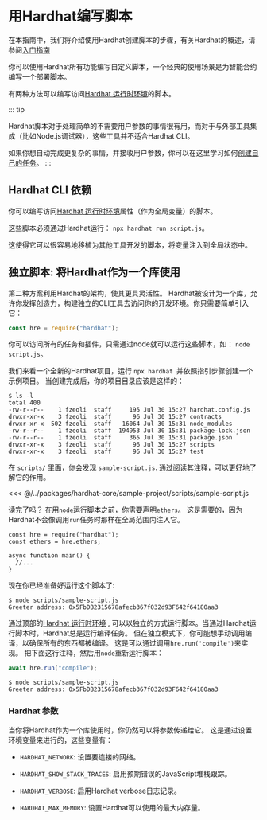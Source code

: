 # 用Hardhat编写脚本

在本指南中，我们将介绍使用Hardhat创建脚本的步骤，有关Hardhat的概述，请参阅[入门指南]( ../getting-started/README.md)



你可以使用Hardhat所有功能编写自定义脚本，一个经典的使用场景是为智能合约编写一个部署脚本。



有两种方法可以编写访问[Hardhat 运行时环境](./advanced/hardhat-runtime-environment.md)的脚本。



::: tip

Hardhat脚本对于处理简单的不需要用户参数的事情很有用，而对于与外部工具集成（比如Node.js调试器），这些工具并不适合Hardhat CLI。

如果你想自动完成更复杂的事情，并接收用户参数，你可以在这里学习如何[创建自己的任务](../guides/create-task.md)。
:::

## Hardhat CLI 依赖

你可以编写访问[Hardhat 运行时环境](./advanced/hardhat-runtime-environment.md)属性（作为全局变量）的脚本。

这些脚本必须通过Hardhat运行： `npx hardhat run script.js`。

这使得它可以很容易地移植为其他工具开发的脚本，将变量注入到全局状态中。



## 独立脚本: 将Hardhat作为一个库使用

第二种方案利用Hardhat的架构，使其更具灵活性。 Hardhat被设计为一个库，允许你发挥创造力，构建独立的CLI工具去访问你的开发环境。你只需要简单引入它：

```js
const hre = require("hardhat");
```

你可以访问所有的任务和插件，只需通过node就可以运行这些脚本，如： `node script.js`。

我们来看一个全新的Hardhat项目，运行 `npx hardhat `并依照指引步骤创建一个示例项目。 当创建完成后，你的项目目录应该是这样的：

```
$ ls -l
total 400
-rw-r--r--    1 fzeoli  staff     195 Jul 30 15:27 hardhat.config.js
drwxr-xr-x    3 fzeoli  staff      96 Jul 30 15:27 contracts
drwxr-xr-x  502 fzeoli  staff   16064 Jul 30 15:31 node_modules
-rw-r--r--    1 fzeoli  staff  194953 Jul 30 15:31 package-lock.json
-rw-r--r--    1 fzeoli  staff     365 Jul 30 15:31 package.json
drwxr-xr-x    3 fzeoli  staff      96 Jul 30 15:27 scripts
drwxr-xr-x    3 fzeoli  staff      96 Jul 30 15:27 test
```

在 `scripts/` 里面，你会发现 `sample-script.js`.  通过阅读其注释，可以更好地了解它的作用。

<<< @/../packages/hardhat-core/sample-project/scripts/sample-script.js



读完了吗？ 在用`node`运行脚本之前，你需要声明`ethers`。 这是需要的，因为Hardhat不会像调用`run`任务时那样在全局范围内注入它。

```js{2}
const hre = require("hardhat");
const ethers = hre.ethers;

async function main() {
  //...
}
```

现在你已经准备好运行这个脚本了:

```
$ node scripts/sample-script.js
Greeter address: 0x5FbDB2315678afecb367f032d93F642f64180aa3
```

通过顶部的[Hardhat 运行时环境](./advanced/hardhat-runtime-environment.md) , 可以以独立的方式运行脚本。当通过Hardhat运行脚本时，Hardhat总是运行编译任务。 但在独立模式下，你可能想手动调用编译，以确保所有的东西都被编译。 这是可以通过调用`hre.run('compile')`来实现。 把下面这行注释，然后用`node`重新运行脚本：

```js
await hre.run("compile");
```

```
$ node scripts/sample-script.js
Greeter address: 0x5FbDB2315678afecb367f032d93F642f64180aa3
```

### Hardhat 参数

当你将Hardhat作为一个库使用时，你仍然可以将参数传递给它。 这是通过设置环境变量来进行的，这些变量有：

- `HARDHAT_NETWORK`: 设置要连接的网络。

- `HARDHAT_SHOW_STACK_TRACES`:  启用预期错误的JavaScript堆栈跟踪。

- `HARDHAT_VERBOSE`: 启用Hardhat verbose日志记录。

- `HARDHAT_MAX_MEMORY`: 设置Hardhat可以使用的最大内存量。
